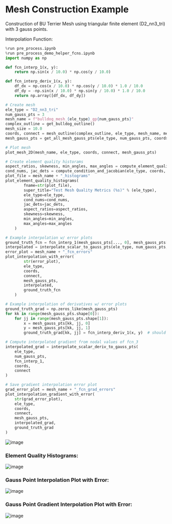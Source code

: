 # Mesh Construction Example
Construction of BU Terrier Mesh using triangular finite element (D2_nn3_tri) with 3 gauss points.

Interpolation Function: 

```python
%run pre_process.ipynb
%run pre_process_demo_helper_fcns.ipynb
import numpy as np

def fcn_interp_1(x, y):
    return np.sin(x / 10.0) * np.cos(y / 10.0)

def fcn_interp_deriv_1(x, y):
    df_dx = np.cos(x / 10.0) * np.cos(y / 10.0) * 1.0 / 10.0
    df_dy = -np.sin(x / 10.0) * np.sin(y / 10.0) * 1.0 / 10.0
    return np.array([df_dx, df_dy])

# Create mesh
ele_type = "D2_nn3_tri"
num_gauss_pts = 3
mesh_name = f"bulldog_mesh_{ele_type}_gp{num_gauss_pts}"
complex_outline = get_bulldog_outline()
mesh_size = 10.0
coords, connect = mesh_outline(complex_outline, ele_type, mesh_name, mesh_size)
mesh_gauss_pts = get_all_mesh_gauss_pts(ele_type, num_gauss_pts, coords, connect)

# Plot mesh
plot_mesh_2D(mesh_name, ele_type, coords, connect, mesh_gauss_pts)

# Create element quality historams
aspect_ratios, skewness, min_angles, max_angles = compute_element_quality_metrics(ele_type, coords, connect)
cond_nums, jac_dets = compute_condition_and_jacobian(ele_type, coords, connect)
plot_file = mesh_name + "_histograms"
plot_element_quality_histograms(
        fname=str(plot_file),
        super_title="Test Mesh Quality Metrics (%s)" % (ele_type),
        ele_type=ele_type,
        cond_nums=cond_nums,
        jac_dets=jac_dets,
        aspect_ratios=aspect_ratios,
        skewness=skewness,
        min_angles=min_angles,
        max_angles=max_angles
    )

# Example interpolation w/ error plots
ground_truth_fcn = fcn_interp_1(mesh_gauss_pts[..., 0], mesh_gauss_pts[..., 1])  # Vectorized evaluation
interpolated = interpolate_scalar_to_gauss_pts(ele_type, num_gauss_pts, fcn_interp_1, coords, connect)
error_plot = mesh_name + "_fcn_errors"
plot_interpolation_with_error(
        str(error_plot),
        ele_type,
        coords,
        connect,
        mesh_gauss_pts,
        interpolated,
        ground_truth_fcn
    )

# Example interpolation of derivatives w/ error plots
ground_truth_grad = np.zeros_like(mesh_gauss_pts)
for kk in range(mesh_gauss_pts.shape[0]):
    for jj in range(mesh_gauss_pts.shape[1]):
        x = mesh_gauss_pts[kk, jj, 0]
        y = mesh_gauss_pts[kk, jj, 1]
        ground_truth_grad[kk, jj] = fcn_interp_deriv_1(x, y)  # should return [∂f/∂x, ∂f/∂y]

# Compute interpolated gradient from nodal values of fcn_3
interpolated_grad = interpolate_scalar_deriv_to_gauss_pts(
    ele_type,
    num_gauss_pts,
    fcn_interp_1,
    coords,
    connect
)

# Save gradient interpolation error plot
grad_error_plot = mesh_name + "_fcn_grad_errors"
plot_interpolation_gradient_with_error(
    str(grad_error_plot),
    ele_type,
    coords,
    connect,
    mesh_gauss_pts,
    interpolated_grad,
    ground_truth_grad
)
```

![image](https://github.com/user-attachments/assets/451ac8f0-2ec2-4100-92c7-8bf6b07f75dd)

### Element Quality Histograms:

![image](https://github.com/user-attachments/assets/f0004aa5-32f0-4f5a-8737-1660646ea5d0)


### Gauss Point Interpolation Plot with Error:

![image](https://github.com/user-attachments/assets/155917a4-b556-4317-bfcb-490e026a92bf)


### Gauss Point Gradient Interpolation Plot with Error:

![image](https://github.com/user-attachments/assets/8b8843df-5e4d-41dc-a89d-4e643689a69c)
